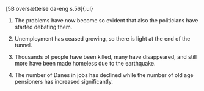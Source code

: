[5B oversættelse da-eng s.56]{.ul}

1.  The problems have now become so evident that also the politicians
    have started debating them.

2.  Unemployment has ceased growing, so there is light at the end of the
    tunnel.

3.  Thousands of people have been killed, many have disappeared, and
    still more have been made homeless due to the earthquake.

4.  The number of Danes in jobs has declined while the number of old age
    pensioners has increased significantly.
